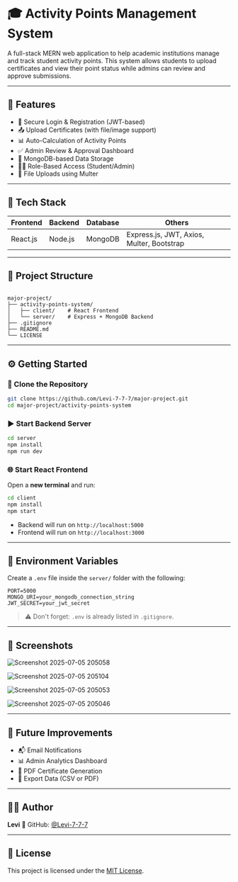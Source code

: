 # 🎓 Activity Points Management System

A full-stack MERN web application to help academic institutions manage and track student activity points. This system allows students to upload certificates and view their point status while admins can review and approve submissions.

---

## 🚀 Features

- 🔐 Secure Login & Registration (JWT-based)
- 📤 Upload Certificates (with file/image support)
- 📊 Auto-Calculation of Activity Points
- ✅ Admin Review & Approval Dashboard
- 🧾 MongoDB-based Data Storage
- 🧑‍🎓 Role-Based Access (Student/Admin)
- 📁 File Uploads using Multer

---

## 🧰 Tech Stack

| Frontend | Backend | Database | Others |
|----------|---------|----------|--------|
| React.js | Node.js | MongoDB  | Express.js, JWT, Axios, Multer, Bootstrap |

---

## 📁 Project Structure

```

major-project/
├── activity-points-system/
│   ├── client/    # React Frontend
│   └── server/    # Express + MongoDB Backend
├── .gitignore
├── README.md
└── LICENSE

````

---

## ⚙️ Getting Started

### 🔽 Clone the Repository

```bash
git clone https://github.com/Levi-7-7-7/major-project.git
cd major-project/activity-points-system
````

### ▶️ Start Backend Server

```bash
cd server
npm install
npm run dev
```

### 🌐 Start React Frontend

Open a **new terminal** and run:

```bash
cd client
npm install
npm start
```

* Backend will run on `http://localhost:5000`
* Frontend will run on `http://localhost:3000`

---

## 🔐 Environment Variables

Create a `.env` file inside the `server/` folder with the following:

```env
PORT=5000
MONGO_URI=your_mongodb_connection_string
JWT_SECRET=your_jwt_secret
```

> ⚠️ Don't forget: `.env` is already listed in `.gitignore`.

---

## 📸 Screenshots

![Screenshot 2025-07-05 205058](https://github.com/user-attachments/assets/398d21b5-268a-46c1-a0f4-2cd57d238668)

![Screenshot 2025-07-05 205104](https://github.com/user-attachments/assets/998672f3-3f79-47b3-bf3b-3c84b2d364e3)

![Screenshot 2025-07-05 205053](https://github.com/user-attachments/assets/aa3ab841-d3c7-42cc-95d7-4ab747567f2b)

![Screenshot 2025-07-05 205046](https://github.com/user-attachments/assets/1495853e-1069-43a9-adc9-3af526ff2e5e)


---

## 🚧 Future Improvements

* 📬 Email Notifications
* 📊 Admin Analytics Dashboard
* 🧾 PDF Certificate Generation
* 📁 Export Data (CSV or PDF)

---

## 👨‍💻 Author

**Levi**
📎 GitHub: [@Levi-7-7-7](https://github.com/Levi-7-7-7)

---

## 📄 License

This project is licensed under the [MIT License](LICENSE).

```
